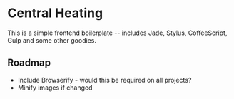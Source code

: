 # Central Heating
This is a simple frontend boilerplate -- includes Jade, Stylus, CoffeeScript, Gulp and some other goodies.

## Roadmap
- Include Browserify - would this be required on all projects?
- Minify images if changed
